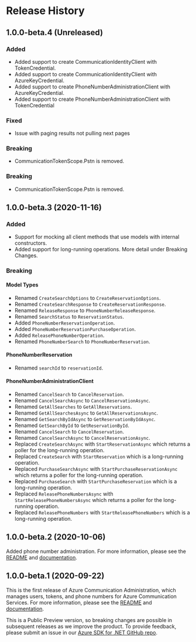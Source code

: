 # Release History

## 1.0.0-beta.4 (Unreleased)

### Added
- Added support to create CommunicationIdentityClient with TokenCredential.
- Added support to create CommunicationIdentityClient with AzureKeyCredential.
- Added support to create PhoneNumberAdministrationClient with AzureKeyCredential.
- Added support to create PhoneNumberAdministrationClient with TokenCredential

### Fixed
- Issue with paging results not pulling next pages

### Breaking
- CommunicationTokenScope.Pstn is removed.

### Breaking
- CommunicationTokenScope.Pstn is removed.


## 1.0.0-beta.3 (2020-11-16)

### Added
- Support for mocking all client methods that use models with internal constructors.
- Added support for long-running operations. More detail under Breaking Changes.

### Breaking

#### Model Types
- Renamed `CreateSearchOptions` to `CreateReservationOptions`.
- Renamed `CreateSearchResponse` to `CreateReservationResponse`.
- Renamed `ReleaseResponse` to `PhoneNumberReleaseResponse`.
- Renamed `SearchStatus` to `ReservationStatus`.
- Added `PhoneNumberReservationOperation`.
- Added `PhoneNumberReservationPurchaseOperation`.
- Added `ReleasePhoneNumberOperation`.
- Renamed `PhoneNumberSearch` to `PhoneNumberReservation`.

#### PhoneNumberReservation
- Renamed `searchId` to `reservationId`.

#### PhoneNumberAdministrationClient
- Renamed `CancelSearch` to `CancelReservation`.
- Renamed `CancelSearchAsync` to `CancelReservationAsync`.
- Renamed `GetAllSearches` to `GetAllReservations`.
- Renamed `GetAllSearchesAsync` to `GetAllReservationsAsync`.
- Renamed `GetSearchByIdAsync` to `GetReservationByIdAsync`.
- Renamed `GetSearchById` to `GetReservationById`.
- Renamed `CancelSearch` to `CancelReservation`.
- Renamed `CancelSearchAsync` to `CancelReservationAsync`.
- Replaced `CreateSearchAsync` with `StartReservationAsync` which returns a poller for the long-running operation.
- Replaced `CreateSearch` with `StartReservation` which is a long-running operation.
- Replaced `PurchaseSearchAsync` with `StartPurchaseReservationAsync` which returns a poller for the long-running operation.
- Replaced `PurchaseSearch` with `StartPurchaseReservation` which is a long-running operation.
- Replaced `ReleasePhoneNumbersAsync` with `StartReleasePhoneNumbersAsync` which returns a poller for the long-running operation.
- Replaced `ReleasePhoneNumbers` with `StartReleasePhoneNumbers` which is a long-running operation.


## 1.0.0-beta.2 (2020-10-06)
Added phone number administration. For more information, please see the [README][read_me] and [documentation][documentation].

## 1.0.0-beta.1 (2020-09-22)
This is the first release of Azure Communication Administration, which manages users, tokens, and phone numbers for Azure Communication Services. For more information, please see the [README][read_me] and [documentation][documentation].

This is a Public Preview version, so breaking changes are possible in subsequent releases as we improve the product. To provide feedback, please submit an issue in our [Azure SDK for .NET GitHub repo](https://github.com/Azure/azure-sdk-for-net/issues).

<!-- LINKS -->
[read_me]: https://github.com/Azure/azure-sdk-for-net/blob/master/sdk/communication/Azure.Communication.Administration/README.md
[documentation]: https://docs.microsoft.com/azure/communication-services/quickstarts/access-tokens?pivots=programming-language-csharp
